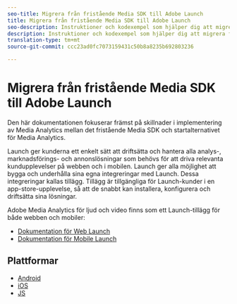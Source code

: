 ```yaml
---
seo-title: Migrera från fristående Media SDK till Adobe Launch
title: Migrera från fristående Media SDK till Adobe Launch
seo-description: Instruktioner och kodexempel som hjälper dig att migrera från Media SDK till Launch.
description: Instruktioner och kodexempel som hjälper dig att migrera från Media SDK till Launch.
translation-type: tm+mt
source-git-commit: ccc23ad0fc7073159431c50b8a8235b692803236

---
```



# Migrera från fristående Media SDK till Adobe Launch

Den här dokumentationen fokuserar främst på skillnader i implementering av Media Analytics mellan det fristående Media SDK och startalternativet för Media Analytics.

Launch ger kunderna ett enkelt sätt att driftsätta och hantera alla analys-, marknadsförings- och annonslösningar som behövs för att driva relevanta kundupplevelser på webben och i mobilen. Launch ger alla möjlighet att bygga och underhålla sina egna integreringar med Launch. Dessa integreringar kallas tillägg.
Tillägg är tillgängliga för Launch-kunder i en app-store-upplevelse, så att de snabbt kan installera, konfigurera och driftsätta sina lösningar.

Adobe Media Analytics för ljud och video finns som ett Launch-tillägg för både webben och mobiler:

* [Dokumentation för Web Launch](https://docs.adobe.com/content/help/en/launch/using/extensions-ref/adobe-extension/media-analytics-extension/overview.html)
* [Dokumentation för Mobile Launch](https://aep-sdks.gitbook.io/docs/using-mobile-extensions/adobe-media-analytics)

## Plattformar

* [Android](/help/sdk-implement/sdk-to-launch/sdk-to-launch-migration-platforms/sdk-to-launch-migration-android.md)
* [iOS](/help/sdk-implement/sdk-to-launch/sdk-to-launch-migration-platforms/sdk-to-launch-migration-ios.md)
* [JS](/help/sdk-implement/sdk-to-launch/sdk-to-launch-migration-platforms/sdk-to-launch-migration-js.md)

